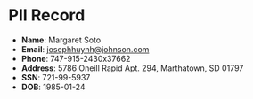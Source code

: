 # PII Record
- **Name**: Margaret Soto
- **Email**: josephhuynh@johnson.com
- **Phone**: 747-915-2430x37662
- **Address**: 5786 Oneill Rapid Apt. 294, Marthatown, SD 01797
- **SSN**: 721-99-5937
- **DOB**: 1985-01-24
